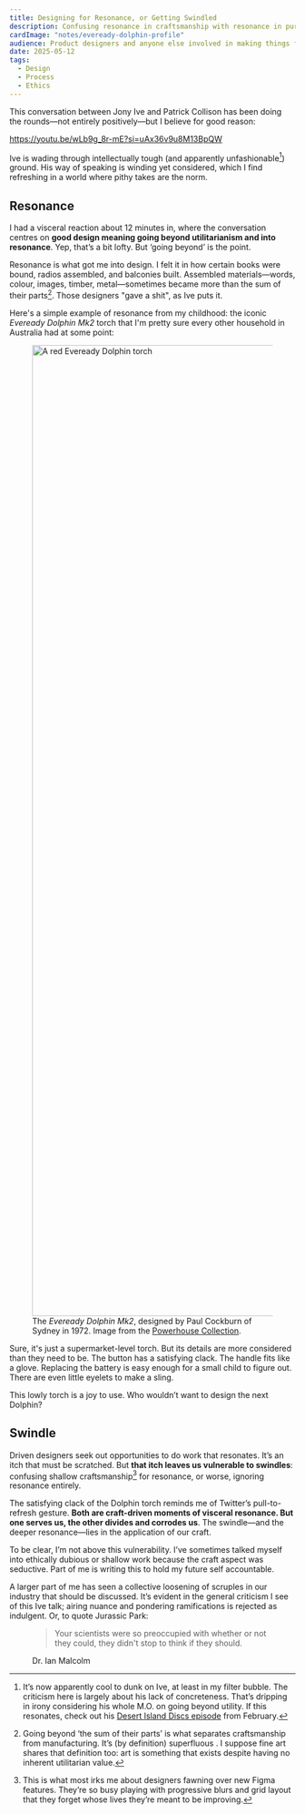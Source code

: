 ```yaml
---
title: Designing for Resonance, or Getting Swindled
description: Confusing resonance in craftsmanship with resonance in purpose.
cardImage: "notes/eveready-dolphin-profile"
audience: Product designers and anyone else involved in making things for other people.
date: 2025-05-12
tags:
  - Design
  - Process
  - Ethics
---
```


This conversation between Jony Ive and Patrick Collison has been doing the rounds—not entirely positively—but I believe for good reason:

https://youtu.be/wLb9g_8r-mE?si=uAx36v9u8M13BpQW

Ive is wading through intellectually tough (and apparently unfashionable[^1]) ground. His way of speaking is winding yet considered, which I find refreshing in a world where pithy takes are the norm.

## Resonance

I had a visceral reaction about 12 minutes in, where the conversation centres on **good design meaning going beyond utilitarianism and into resonance**. Yep, that’s a bit lofty. But ‘going beyond’ is the point.

Resonance is what got me into design. I felt it in how certain books were bound, radios assembled, and balconies built. Assembled materials—words, colour, images, timber, metal—sometimes became more than the sum of their parts[^2]. Those designers "gave a shit", as Ive puts it.

Here's a simple example of resonance from my childhood: the iconic _Eveready Dolphin Mk2_ torch that I'm pretty sure every other household in Australia had at some point:

<figure>
  <img src="{% extSrc 'notes/eveready-dolphin-angle' %}"
  srcset="{% extSrcset 'notes/eveready-dolphin-angle' %}"
  alt="A red Eveready Dolphin torch"
  width="2560"
  height="1707"
  loading="lazy">
  <figcaption>The <em>Eveready Dolphin Mk2</em>, designed by Paul Cockburn of Sydney in 1972. Image from the <a href="https://collection.powerhouse.com.au/object/112369" target="_blank">Powerhouse Collection</a>.</figcaption>
</figure>

Sure, it's just a supermarket-level torch. But its details are more considered than they need to be. The button has a satisfying clack. The handle fits like a glove. Replacing the battery is easy enough for a small child to figure out. There are even little eyelets to make a sling.

This lowly torch is a joy to use. Who wouldn’t want to design the next Dolphin?

## Swindle

Driven designers seek out opportunities to do work that resonates. It’s an itch that must be scratched. But **that itch leaves us vulnerable to swindles**: confusing shallow craftsmanship[^3] for resonance, or worse, ignoring resonance entirely.

The satisfying clack of the Dolphin torch reminds me of Twitter’s pull-to-refresh gesture. **Both are craft-driven moments of visceral resonance. But one serves us, the other divides and corrodes us**. The swindle—and the deeper resonance—lies in the application of our craft.

To be clear, I’m not above this vulnerability. I’ve sometimes talked myself into ethically dubious or shallow work because the craft aspect was seductive. Part of me is writing this to hold my future self accountable.

A larger part of me has seen a collective loosening of scruples in our industry that should be discussed. It’s evident in the general criticism I see of this Ive talk; airing nuance and pondering ramifications is rejected as indulgent. Or, to quote Jurassic Park:

<figure class="quote">
  <blockquote>
    <p> Your scientists were so preoccupied with whether or not they could, they didn't stop to think if they should. </span></p>
  </blockquote>
  <figcaption> Dr. Ian Malcolm</figcaption>
</figure>

[^1]: It’s now apparently cool to dunk on Ive, at least in my filter bubble. The criticism here is largely about his lack of concreteness. That’s dripping in irony considering his whole M.O. on going beyond utility. If this resonates, check out his [Desert Island Discs episode](https://www.bbc.co.uk/sounds/play/m00289vf) from February.
[^2]: Going beyond ‘the sum of their parts’ is what separates craftsmanship from manufacturing. It’s (by definition) superfluous . I suppose fine art shares that definition too: art is something that exists despite having no inherent utilitarian value.
[^3]: This is what most irks me about designers fawning over new Figma features. They’re so busy playing with progressive blurs and grid layout that they forget whose lives they’re meant to be improving.
